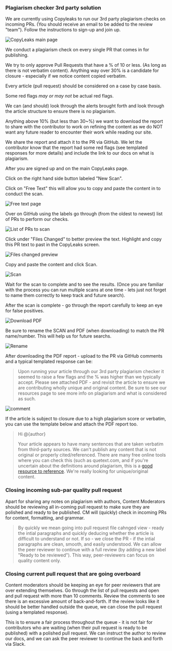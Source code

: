 ### Plagiarism checker 3rd party solution
We are currently using Copyleaks to run our 3rd party plagiarism checks on incoming PRs. 
(You should receive an email to be added to the review "team"). Follow the instructions to sign-up and join up.

![CopyLeaks main page](/static/images/screen_capture.JPG)

We conduct a plagiarism check on every single PR that comes in for publishing. 

We try to only approve Pull Requests that have a % of 10 or less. (As long as there is not verbatim content). Anything way over 30% is a candidate for closure - especially if we notice content copied verbatim. 

Every article (pull request) should be considered on a case by case basis. 

Some red flags *may or may not* be actual red flags. 

We can (and should) look through the alerts brought forth and look through the article structure to ensure there is no plagiarism. 

Anything above 10% (but less than 30~%) we want to download the report to share with the contributor to work on refining the content as we do NOT want any future reader to encounter their work while reading our site. 

We share the report and attach it to the PR via GitHub. We let the contributor know that the report had some red flags (see templated responses for more details) and include the link to our docs on what is plagiarism. 

After you are signed up and on the main CopyLeaks page. 

Click on the right hand side button labeled "New Scan". 

Click on "Free Text" this will allow you to copy and paste the content in to conduct the scan. 

![Free text page](/static/images/free-text.JPG)

Over on GitHub using the labels go through (from the oldest to newest) list of PRs to perform our checks. 

![List of PRs to scan](/static/images/listofprs.JPG)

Click under "Files Changed" to better preview the text. Highlight and copy this PR text to past in the CopyLeaks screen. 

![Files changed preview](/static/images/files-changed.png)

Copy and paste the content and click Scan. 

![Scan](/static/images/scan.jpg)

Wait for the scan to complete and to see the results. (Once you are familiar with the process you can run multiple scans at one time - lets just not forget to name them correctly to keep track and future search).

After the scan is complete - go through the report carefully to keep an eye for false positives. 

![Download PDF](/static/images/download-pdf.jpg)

Be sure to rename the SCAN and PDF (when downloading) to match the PR name/number. This will help us for future searchs. 

![Rename](/static/images/rename.jpg)

After downloading the PDF report - upload to the PR via GitHub comments and a typical templated response can be:

>Upon running your article through our 3rd party plagiarism checker it seemed to raise a few flags and the % was higher than we typically accept.
>Please see attached PDF - and revisit the article to ensure we are contributing wholly unique and original content.
>Be sure to see our resources page to see more info on plagiarism and what is considered as such.

![comment](/static/images/comment.JPG)

If the article is subject to closure due to a high plagiarism score or verbatim, you can use the template below and attach the PDF report too.

> Hi @{author}
>
> Your article appears to have many sentences that are taken verbatim from third-party sources. We can't publish any content that is not original or properly cited/referenced. There are many free online tools where you can check this (such as quetext.com, and if you're uncertain about the definitions around plagiarism, this is a [good resource to reference](https://www.scribbr.com/category/plagiarism/).
> We're really looking for unique/original content.

### Closing incoming sub-par quality pull request
Apart for sharing any notes on plagiarism with authors, Content Moderators should be reviewing all in-coming pull request to make sure they are polished and ready to be published. CM will (quickly) check in incoming PRs for content, formatting, and grammar. 

>By quickly we mean going into pull request file cahnged view - ready the intial paragraphs and quickly deducing whether the article is difficult to understand or not. If so - we close the PR - if the intial paragraphs are clean, smooth, and easily understood. We can allow the peer reviewer to continue with a full review (by adding a new label "Ready to be reviewed"). This way, peer-reviewers can focus on quality content only. 

### Closing current pull request that are going overboard
Content moderators should be keeping an eye for peer reviewers that are over extending themselves. Go through the list of pull requests and open and pull request with more than 10 comments. Review the comments to see there is an excessive amount of back-and-forth. If the review looks like it should be better handled outside the queue, we can close the pull request (using a templated response). 

This is to ensure a fair process throughout the queue - it is not fair for contributors who are waiting (when their pull request is ready to be published) with a polished pull request. We can instruct the author to review our docs, and we can ask the peer reviewer to continue the back and forth via Slack.



